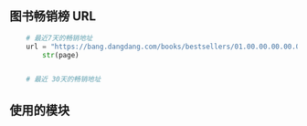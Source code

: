 ## 图书畅销榜 URL

```python
    # 最近7天的畅销地址
    url = "https://bang.dangdang.com/books/bestsellers/01.00.00.00.00.00-recent7-0-0-1-" + \
        str(page)


    # 最近 30天的畅销地址


```

## 使用的模块
